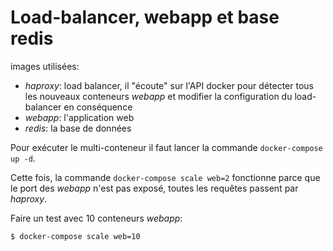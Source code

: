 Load-balancer, webapp et base redis
===================================

images utilisées:
* _haproxy_: load balancer, il "écoute" sur l'API docker pour détecter tous les
nouveaux conteneurs _webapp_ et modifier la configuration du load-balancer en
conséquence
* _webapp_: l'application web
* _redis_: la base de données

Pour exécuter le multi-conteneur il faut lancer la commande
`docker-compose up -d`.

Cette fois, la commande `docker-compose scale web=2` fonctionne parce que le
port des _webapp_ n'est pas exposé, toutes les requêtes passent par _haproxy_.

Faire un test avec 10 conteneurs _webapp_:

```
$ docker-compose scale web=10
```

